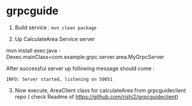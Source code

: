 # grpcguide


1. Build service :
`mvn clean package`

2. Up CalculateArea Service server

mvn install exec:java -Dexec.mainClass=com.example.grpc.server.area.MyGrpcServer

After successful server up following message should come :

`INFO: Server started, listening on 50051`

3. Now execute, AreaClient class for calculateArea from grpcguideclient repo ( check Readme of https://github.com/rishi2/grpcguideclient)

